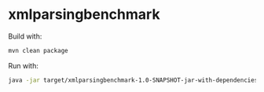 # xmlparsingbenchmark

Build with:

```bash
mvn clean package
```

Run with:

```bash
java -jar target/xmlparsingbenchmark-1.0-SNAPSHOT-jar-with-dependencies.jar -f 1 -wf 1 -i 3 -wi 3 -rf csv
```
